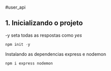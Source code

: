 #user_api

## 1. Inicializando o projeto
-y seta todas as respostas como _yes_
```js
npm init -y
```

Instalando as dependencias express e nodemon
```js
npm i express nodemon
```